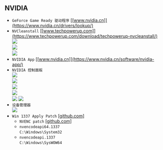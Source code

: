 ## NVIDIA
* `GeForce Game Ready 驱动程序` [[www.nvidia.cn]](https://www.nvidia.cn/drivers/lookup/)
* `NVCleanstall` [[www.techpowerup.com]](https://www.techpowerup.com/download/techpowerup-nvcleanstall/)
![](image-4.png)  
![](image_2.png)  
![](image_3.png)
* `NVIDIA App` [[www.nvidia.cn]](https://www.nvidia.cn/software/nvidia-app/)
* `NVIDIA 控制面板`  
![](image_4.png)  
![](image_5.png)  
![](image_6.png)  
![](image-2.png)  
![](image-1.png)
![](image-3.png)
* `设备管理器`  
![](image.png)
* `Win 1337 Apply Patch` [[github.com]](https://github.com/ramhaidar/Win_1337_Apply_Patch/releases)
    * `NVENC patch` [[github.com]](https://github.com/keylase/nvidia-patch/tree/master/win/win10_x64)  
    * `nvencodeapi64.1337`  
    `C:\Windows\System32`
    * `nvencodeapi.1337`  
    `C:\Windows\SysWOW64`